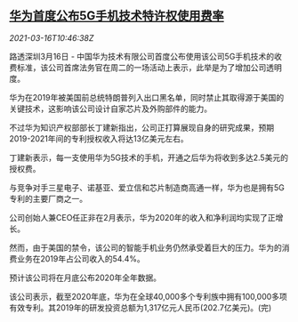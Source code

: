 <!--1615893806000-->
[华为首度公布5G手机技术特许权使用费率](https://cn.reuters.com/article/huawei-5g-royalty-rates-0316-idCNKBS2B81C6)
------

<div><i>2021-03-16T10:46:38Z</i></div><p>路透深圳3月16日 - 中国华为技术有限公司首度公布使用该公司5G手机技术的收费标准，该公司首席法务官在周二的一场活动上表示，此举是为了增加公司透明度。</p><p>华为在2019年被美国前总统特朗普列入出口黑名单，同时禁止其取得源于美国的关键技术，这影响该公司设计自家芯片及外购部件的能力。</p><p>不过华为知识产权部部长丁建新指出，公司正打算展现自身的研究成果，预期2019-2021年间的专利授权收入将达13亿美元左右。</p><p>丁建新表示，每一支使用华为5G技术的手机，开通之后华为将收到多达2.5美元的授权费。</p><p>与竞争对手三星电子、诺基亚、爱立信和芯片制造商高通一样，华为也是拥有5G专利的主要厂商之一。</p><p>公司创始人兼CEO任正非在2月表示，华为2020年的收入和净利润均实现了正增长。</p><p>然而，由于美国的禁令，该公司的智能手机业务仍然承受着巨大的压力。华为的消费业务在2019年占公司收入的54.4%。</p><p>预计该公司将在月底公布2020年全年数据。</p><p>该公司表示，截至2020年底，华为在全球40,000多个专利族中拥有100,000多项有效专利。其2019年的研发投资总额为1,317亿元人民币(202.7亿美元)。(完)</p>

